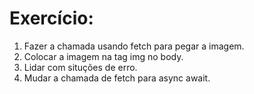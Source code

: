 # Exercício:
01. Fazer a chamada usando fetch para pegar a imagem.
02. Colocar a imagem na tag img no body.
03. Lidar com situções de erro.
04. Mudar a chamada de fetch para async await.
